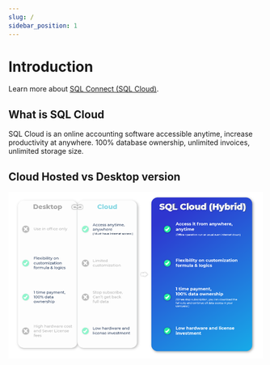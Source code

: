```yaml
---
slug: /
sidebar_position: 1
---
```


# Introduction

Learn more about [SQL Connect (SQL Cloud)](https://connect.sql.com.my).

## What is SQL Cloud

SQL Cloud is an online accounting software accessible anytime, increase productivity at anywhere. 100% database ownership, unlimited invoices, unlimited storage size.

## Cloud Hosted vs Desktop version

![Hybrid-Cloud-Comparison](../static/img/hybrid-cloud.png)